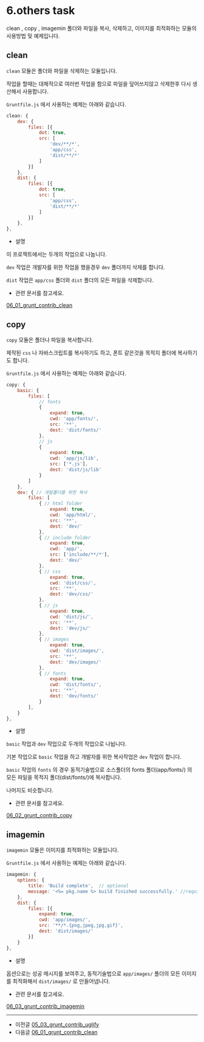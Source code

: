 # 6.others task

clean , copy , imagemin 폴더와 파일을 복사, 삭제하고, 이미지를 최적화하는 모듈의 사용방법 및 예제입니다.





## clean

`clean` 모듈은 폴더와 파일을 삭제하는 모듈입니다.

작업을 할때는 대체적으로 여러번 작업을 함으로 파일을 덮어쓰지않고 삭제한후 다시 생산해서 사용합니다.

`Gruntfile.js` 에서 사용하는 예제는 아래와 같습니다.

```javascript
clean: {
    dev: {
        files: [{
            dot: true,
            src: [
                'dev/**/*',
                'app/css',
                'dist/**/*'
            ]
        }]
    },
    dist: {
        files: [{
            dot: true,
            src: [
                'app/css',
                'dist/**/*'
            ]
        }]
    },
},
```

* 설명

이 프로젝트에서는 두개의 작업으로 나눕니다.

`dev` 작업은 개발자를 위한 작업을 했을경우 `dev` 폴더까지 삭제를 합니다.

`dist` 작업은 `app/css` 폴더와 `dist` 폴더의 모든 파일을 삭제합니다.



* 관련 문서를 참고세요.

[06_01_grunt_contrib_clean](06_01_grunt_contrib_clean)






## copy

`copy` 모듈은 폴더나 파일을 복사합니다.

제작된 `css` 나 자바스크립트를 복사하기도 하고, 폰트 같은것을 목적지 폴더에 복사하기도 합니다.

`Gruntfile.js` 에서 사용하는 예제는 아래와 같습니다.

```javascript
copy: {
    basic: {
        files: [ 
            // fonts
            {
                expand: true,
                cwd: 'app/fonts/',
                src: '**',
                dest: 'dist/fonts/'
            },
            // js
            {
                expand: true,
                cwd: 'app/js/lib',
                src: ['*.js'],
                dest: 'dist/js/lib'
            }
        ]
    },
    dev: { // 개발폴더를 위한 복사
        files: [
            { // html folder
                expand: true,
                cwd: 'app/html/',
                src: '**',
                dest: 'dev/'
            },
            { // include folder
                expand: true,
                cwd: 'app/',
                src: ['include/**/*'],
                dest: 'dev/'
            },
            { // css
                expand: true,
                cwd: 'dist/css/',
                src: '**',
                dest: 'dev/css/'
            },
            { // js
                expand: true,
                cwd: 'dist/js/',
                src: '**',
                dest: 'dev/js/'
            },
            { // images
                expand: true,
                cwd: 'dist/images/',
                src: '**',
                dest: 'dev/images/'
            },
            { // fonts
                expand: true,
                cwd: 'dist/fonts/',
                src: '**',
                dest: 'dev/fonts/'
            }
        ],
    }
},
```


* 설명

`basic` 작업과 `dev` 작업으로 두개의 작업으로 나뉩니다.

기본 작업으로 `basic` 작업을 하고 개발자를 위한 복사작업은 `dev` 작업이 합니다.

`basic` 작업의 `fonts` 의 경우 동적기술법으로 소스폴더의 fonts 폴더(app/fonts/) 의 모든 파일을 목적지 폴더(dist/fonts/)에 복사합니다.

나머지도 비슷합니다.


* 관련 문서를 참고세요.

[06_02_grunt_contrib_copy](06_02_grunt_contrib_copy)





## imagemin

`imagemin` 모듈은 이미지를 최적화하는 모듈입니다.


`Gruntfile.js` 에서 사용하는 예제는 아래와 같습니다.

```javascript
imagemin: {
    options: {
        title: 'Build complete',  // optional
        message: '<%= pkg.name %> build finished successfully.' //required
    },
    dist: {
        files: [{
            expand: true,
            cwd: 'app/images/',
            src: '**/*.{png,jpeg,jpg,gif}',
            dest: 'dist/images/'
        }]
    }
},
```

* 설명

옵션으로는 성공 메시지를 보여주고, 동적기술법으로 `app/images/` 폴더의 모든 이미지를 최적화해서 `dist/images/` 로 만들어냅니다.


* 관련 문서를 참고세요.

[06_03_grunt_contrib_imagemin](06_03_grunt_contrib_imagemin)




***

- 이전글 [05_03_grunt_contrib_uglify](05_03_grunt_contrib_uglify)
- 다음글 [06_01_grunt_contrib_clean](06_01_grunt_contrib_clean)



